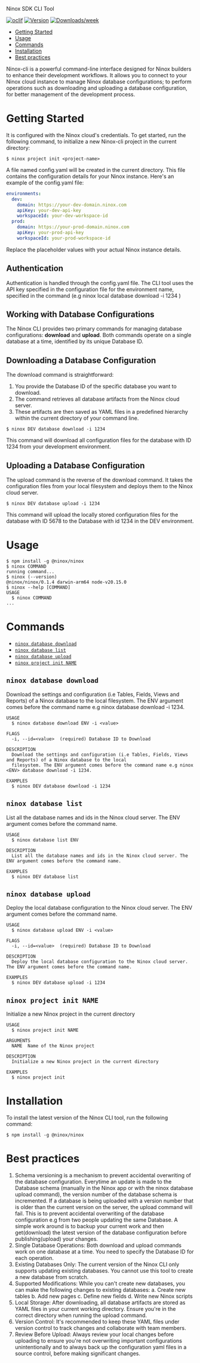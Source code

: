 
Ninox SDK CLI Tool


[![oclif](https://img.shields.io/badge/cli-oclif-brightgreen.svg)](https://oclif.io)
[![Version](https://img.shields.io/npm/v/nx-cli.svg)](https://npmjs.org/package/nx-cli)
[![Downloads/week](https://img.shields.io/npm/dw/nx-cli.svg)](https://npmjs.org/package/nx-cli)

<!-- toc -->
* [Getting Started](#getting-started)
* [Usage](#usage)
* [Commands](#commands)
* [Installation](#installation)
* [Best practices](#best-practices)
<!-- tocstop -->

Ninox-cli is a powerful command-line interface designed for Ninox builders to enhance their development workflows. It allows you to connect to your Ninox cloud instance to manage Ninox database configurations; to perform operations such as downloading and uploading a database configuration, for better management of the development process.

# Getting Started
<!-- getting-started -->
It is configured with the Ninox cloud's credentials. To get started, run the following command, to initialize a new Ninox-cli project in the current directory:
```sh-session
$ ninox project init <project-name>
```
A file named config.yaml will be created in the current directory. This file contains the configuration details for your Ninox instance. Here's an example of the config.yaml file:
```yaml
environments:
  dev:
    domain: https://your-dev-domain.ninox.com
    apiKey: your-dev-api-key
    workspaceId: your-dev-workspace-id
  prod:
    domain: https://your-prod-domain.ninox.com
    apiKey: your-prod-api-key
    workspaceId: your-prod-workspace-id
```
Replace the placeholder values with your actual Ninox instance details.

## Authentication
Authentication is handled through the config.yaml file. The CLI tool uses the API key specified in the configuration file for the environment name, specified in the command (e.g  ninox local database download -i 1234 )


## Working with Database Configurations
The Ninox CLI provides two primary commands for managing database configurations: **download** and **upload**. Both commands operate on a single database at a time, identified by its unique Database ID.


## Downloading a Database Configuration
The download command is straightforward:
1. You provide the Database ID of the specific database you want to download.
2. The command retrieves all database artifacts from the Ninox cloud server.
3. These artifacts are then saved as YAML files in a predefined hierarchy within the current directory of your command line.

```sh-session
$ ninox DEV database download -i 1234
```
This command will download all configuration files for the database with ID 1234 from your development environment.

## Uploading a Database Configuration
The upload command is the reverse of the download command. It takes the configuration files from your local filesystem and deploys them to the Ninox cloud server.

```sh-session
$ ninox DEV database upload -i 1234
```
This command will upload the locally stored configuration files for the database with ID 5678 to the Database with id 1234 in the DEV environment.


# Usage
<!-- usage -->
```sh-session
$ npm install -g @ninox/ninox
$ ninox COMMAND
running command...
$ ninox (--version)
@ninox/ninox/0.1.4 darwin-arm64 node-v20.15.0
$ ninox --help [COMMAND]
USAGE
  $ ninox COMMAND
...
```
<!-- usagestop -->
# Commands
<!-- commands -->
* [`ninox database download`](#ninox-database-download)
* [`ninox database list`](#ninox-database-list)
* [`ninox database upload`](#ninox-database-upload)
* [`ninox project init NAME`](#ninox-project-init-name)

## `ninox database download`

Download the settings and configuration (i.e Tables, Fields, Views and Reports) of a Ninox database to the local filesystem. The ENV argument comes before the command name e.g ninox <ENV> database download -i 1234.

```
USAGE
  $ ninox database download ENV -i <value>

FLAGS
  -i, --id=<value>  (required) Database ID to Download

DESCRIPTION
  Download the settings and configuration (i.e Tables, Fields, Views and Reports) of a Ninox database to the local
  filesystem. The ENV argument comes before the command name e.g ninox <ENV> database download -i 1234.

EXAMPLES
  $ ninox DEV database download -i 1234
```

## `ninox database list`

List all the database names and ids in the Ninox cloud server. The ENV argument comes before the command name.

```
USAGE
  $ ninox database list ENV

DESCRIPTION
  List all the database names and ids in the Ninox cloud server. The ENV argument comes before the command name.

EXAMPLES
  $ ninox DEV database list
```

## `ninox database upload`

Deploy the local database configuration to the Ninox cloud server. The ENV argument comes before the command name.

```
USAGE
  $ ninox database upload ENV -i <value>

FLAGS
  -i, --id=<value>  (required) Database ID to Download

DESCRIPTION
  Deploy the local database configuration to the Ninox cloud server. The ENV argument comes before the command name.

EXAMPLES
  $ ninox DEV database upload -i 1234
```

## `ninox project init NAME`

Initialize a new Ninox project in the current directory

```
USAGE
  $ ninox project init NAME

ARGUMENTS
  NAME  Name of the Ninox project

DESCRIPTION
  Initialize a new Ninox project in the current directory

EXAMPLES
  $ ninox project init
```
<!-- commandsstop -->

# Installation
To install the latest version of the Ninox CLI tool, run the following command:
```sh-session
$ npm install -g @ninox/ninox
```

# Best practices
1. Schema versioning is a mechanism to prevent accidental overwriting of the database configuration. Everytime an update is made to the Database schema (manually in the Ninox app or with the ninox database upload command), the version number of the database schema is incremented. If a database is being uploaded with a version number that is older than the current version on the server, the upload command will fail. This is to prevent accidental overwriting of the database configuration e.g from two people updating the same Database. A simple work around is to backup your current work and then get(download) the latest version of the database configuration before publishing(upload) your changes.
2. Single Database Operations: Both download and upload commands work on one database at a time. You need to specify the Database ID for each operation.
3. Existing Databases Only: The current version of the Ninox CLI only supports updating existing databases. You cannot use this tool to create a new database from scratch.
4. Supported Modifications: While you can't create new databases, you can make the following changes to existing databases:
    a. Create new tables
    b. Add new pages
    c. Define new fields
    d. Write new Ninox scripts
5. Local Storage: After downloading, all database artifacts are stored as YAML files in your current working directory. Ensure you're in the correct directory when running the upload command.
6. Version Control: It's recommended to keep these YAML files under version control to track changes and collaborate with team members.
7. Review Before Upload: Always review your local changes before uploading to ensure you're not overwriting important configurations unintentionally and to always back up the configuration yaml files in a source control, before making significant changes.
